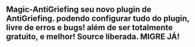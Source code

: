 ## Magic-AntiGriefing seu novo plugin de AntiGriefing. podendo configurar tudo do plugin, livre de erros e bugs! além de ser totalmente gratuito, e melhor! Source liberada. MIGRE JÁ!

